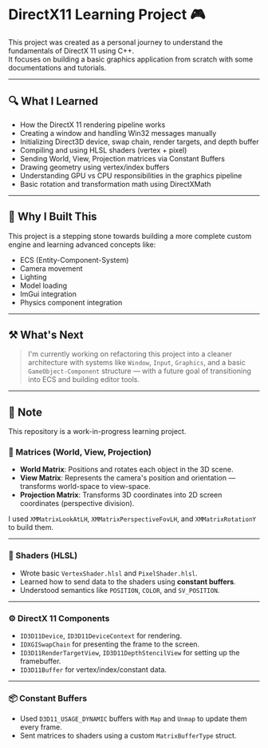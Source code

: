 # DirectX11 Learning Project 🎮

This project was created as a personal journey to understand the fundamentals of DirectX 11 using C++.  
It focuses on building a basic graphics application from scratch with some documentations and tutorials.

---

## 🔍 What I Learned

- How the DirectX 11 rendering pipeline works
- Creating a window and handling Win32 messages manually
- Initializing Direct3D device, swap chain, render targets, and depth buffer
- Compiling and using HLSL shaders (vertex + pixel)
- Sending World, View, Projection matrices via Constant Buffers
- Drawing geometry using vertex/index buffers
- Understanding GPU vs CPU responsibilities in the graphics pipeline
- Basic rotation and transformation math using DirectXMath

---

## 🧠 Why I Built This
 
This project is a stepping stone towards building a more complete custom engine and learning advanced concepts like:

- ECS (Entity-Component-System)
- Camera movement
- Lighting
- Model loading
- ImGui integration
- Physics component integration

---

## ⚒️ What's Next

> I'm currently working on refactoring this project into a cleaner architecture with systems like `Window`, `Input`, `Graphics`, and a basic `GameObject-Component` structure — with a future goal of transitioning into ECS and building editor tools.

---

## 💬 Note

This repository is a work-in-progress learning project.  
### 📐 Matrices (World, View, Projection)

- **World Matrix**: Positions and rotates each object in the 3D scene.
- **View Matrix**: Represents the camera's position and orientation — transforms world-space to view-space.
- **Projection Matrix**: Transforms 3D coordinates into 2D screen coordinates (perspective division).

I used `XMMatrixLookAtLH`, `XMMatrixPerspectiveFovLH`, and `XMMatrixRotationY` to build them.

---

### 🎨 Shaders (HLSL)

- Wrote basic `VertexShader.hlsl` and `PixelShader.hlsl`.
- Learned how to send data to the shaders using **constant buffers**.
- Understood semantics like `POSITION`, `COLOR`, and `SV_POSITION`.

---

### ⚙️ DirectX 11 Components

- `ID3D11Device`, `ID3D11DeviceContext` for rendering.
- `IDXGISwapChain` for presenting the frame to the screen.
- `ID3D11RenderTargetView`, `ID3D11DepthStencilView` for setting up the framebuffer.
- `ID3D11Buffer` for vertex/index/constant data.

---

### 📦 Constant Buffers

- Used `D3D11_USAGE_DYNAMIC` buffers with `Map` and `Unmap` to update them every frame.
- Sent matrices to shaders using a custom `MatrixBufferType` struct.
